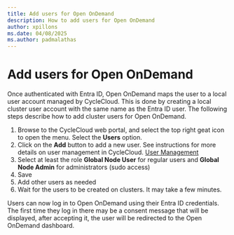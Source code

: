 ```yaml
---
title: Add users for Open OnDemand
description: How to add users for Open OnDemand
author: xpillons
ms.date: 04/08/2025
ms.author: padmalathas
---
```


# Add users for Open OnDemand
Once authenticated with Entra ID, Open OnDemand maps the user to a local user account managed by CycleCloud. This is done by creating a local cluster user account with the same name as the Entra ID user. The following steps describe how to add cluster users for Open OnDemand.
1. Browse to the CycleCloud web portal, and select the top right geat icon to open the menu. Select the **Users** option.
1. Click on the **Add** button to add a new user. See instructions for more details on user management in CycleCloud. [User Management](../../concepts/user-management.md)
1. Select at least the role **Global Node User** for regular users and **Global Node Admin** for administrators (sudo access)
1. Save
1. Add other users as needed
1. Wait for the users to be created on clusters. It may take a few minutes.

Users can now log in to Open OnDemand using their Entra ID credentials. The first time they log in there may be a consent message that will be displayed, after accepting it, the user will be redirected to the Open OnDemand dashboard.
